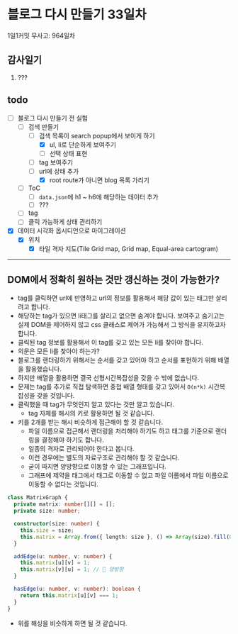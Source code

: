 # 블로그 다시 만들기 33일차

1일1커밋 무사고: 964일차

## 감사일기

1. ???

## todo

- [ ] 블로그 다시 만들기 전 실험
  - [ ] 검색 만들기
    - [ ] 검색 목록이 search popup에서 보이게 하기
      - [x] ul, li로 단순하게 보여주기
      - [ ] 선택 상태 표현
    - [ ] tag 보여주기
    - [ ] url에 상태 추가
      - [x] root route가 아니면 blog 목록 가리기
  - [ ] ToC
    - [ ] `data.json`에 h1 ~ h6에 해당하는 데이터 추가
    - [ ] ???
  - [ ] tag
  - [ ] 클릭 가능하게 상태 관리하기
- [x] 데이터 시각화 옵시디언으로 마이그레이션
  - [x] 위치
    - [x] 타일 격자 지도(Tile Grid map, Grid map, Equal-area cartogram)

---

## DOM에서 정확히 원하는 것만 갱신하는 것이 가능한가?

- tag를 클릭하면 url에 반영하고 url의 정보를 활용해서 해당 값이 있는 태그만 살리려고 합니다.
- 해당하는 tag가 있으면 li태그를 살리고 없으면 숨겨야 합니다. 보여주고 숨기고는 실제 DOM을 제어하지 않고 css 클래스로 제어가 가능해서 그 방식을 유지하고자 합니다.
- 클릭된 tag 정보를 활용해서 이 tag를 갖고 있는 모든 li를 찾아야 합니다.
- 의문은 모든 li를 찾아야 하는가?
- 블로그를 랜더링하기 위해서는 순서를 갖고 있어야 하고 순서를 표현하기 위해 배열을 활용했습니다.
- 하지만 배열을 활용하면 결국 선형시간복잡성을 갖을 수 밖에 없습니다.
- 문제는 tag를 추가로 직접 탐색하면 중첩 배열 형태를 갖고 있어서 `O(n*k)` 시간복잡성을 갖을 것입니다.
- 클릭했을 때 tag가 무엇인지 알고 있다는 것만 알고 있습니다.
  - tag 자체를 해시의 키로 활용하면 될 것 같습니다.
- 키를 2개를 받는 해시 비슷하게 접근해야 할 것 같습니다.
  - 파일 이름으로 접근해서 랜더링을 처리해야 하기도 하고 태그를 기준으로 랜더링을 결정해야 하기도 합니다.
  - 일종의 격자로 관리되어야 한다고 봅니다.
  - 이런 경우에는 별도의 자료구조로 관리해야 할 것 같습니다.
  - 굳이 따지면 양방향으로 이동할 수 있는 그래프입니다.
  - 그래프에 제약을 태그에서 태그로 이동할 수 없고 파일 이름에서 파일 이름으로 이동할 수 없다는 것입니다.

```ts
class MatrixGraph {
  private matrix: number[][] = [];
  private size: number;

  constructor(size: number) {
    this.size = size;
    this.matrix = Array.from({ length: size }, () => Array(size).fill(0));
  }

  addEdge(u: number, v: number) {
    this.matrix[u][v] = 1;
    this.matrix[v][u] = 1; // 🔁 양방향
  }

  hasEdge(u: number, v: number): boolean {
    return this.matrix[u][v] === 1;
  }
}
```

- 위를 해싱을 비슷하게 하면 될 것 같습니다.
